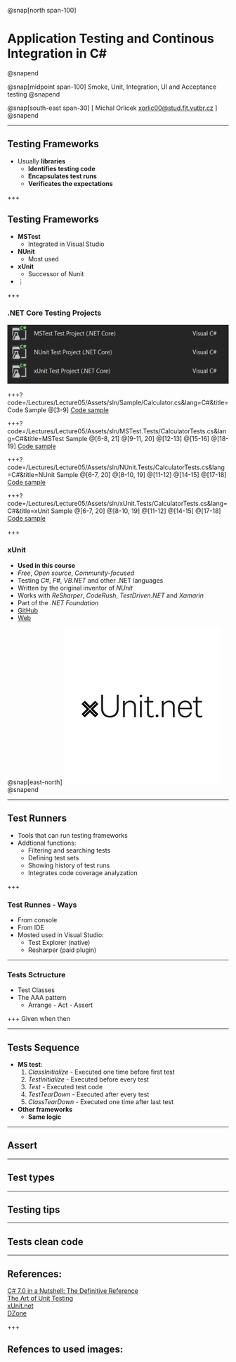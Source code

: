 ﻿@snap[north span-100]
# Application Testing and Continous Integration in C#
@snapend

@snap[midpoint span-100]
Smoke, Unit, Integration, UI and Acceptance testing
@snapend

@snap[south-east span-30]
[ Michal Orlicek <xorlic00@stud.fit.vutbr.cz> ]
@snapend 

---
## Testing Frameworks
* Usually **libraries**
  * **Identifies testing code**
  * **Encapsulates test runs**
  * **Verificates the expectations**

+++
## Testing Frameworks
* **MSTest**
  * Integrated in Visual Studio
* **NUnit**
  * Most used
* **xUnit**
  * Successor of Nunit
* ⋮

+++
### .NET Core Testing Projects

![](/Lectures/Lecture05/Assets/img/FrameworkProjects.png)


+++?code=/Lectures/Lecture05/Assets/sln/Sample/Calculator.cs&lang=C#&title=Code Sample
@[3-9]
[Code sample](https://github.com/orlicekm/CsharpCourse/blob/master/Lectures/Lecture08/Assets/sln/Sample/Calculator.cs)

+++?code=/Lectures/Lecture05/Assets/sln/MSTest.Tests/CalculatorTests.cs&lang=C#&title=MSTest Sample
@[6-8, 21]
@[9-11, 20]
@[12-13]
@[15-16]
@[18-19]
[Code sample](https://github.com/orlicekm/CsharpCourse/blob/master/Lectures/Lecture08/Assets/sln/MSTest.Tests/CalculatorTests.cs)


+++?code=/Lectures/Lecture05/Assets/sln/NUnit.Tests/CalculatorTests.cs&lang=C#&title=NUnit Sample
@[6-7, 20]
@[8-10, 19]
@[11-12]
@[14-15]
@[17-18]
[Code sample](https://github.com/orlicekm/CsharpCourse/blob/master/Lectures/Lecture08/Assets/sln/NUnit.Tests/CalculatorTests.cs)

+++?code=/Lectures/Lecture05/Assets/sln/xUnit.Tests/CalculatorTests.cs&lang=C#&title=xUnit Sample
@[6-7, 20]
@[8-10, 19]
@[11-12]
@[14-15]
@[17-18]
[Code sample](https://github.com/orlicekm/CsharpCourse/blob/master/Lectures/Lecture08/Assets/sln/xUnit.Tests/CalculatorTests.cs)

+++
### xUnit
* **Used in this course**
* *Free*, *Open source*, *Community-focused*
* Testing *C#*, *F#*, *VB.NET* and other .NET languages
* Written by the original inventor of *NUnit*
* Works with *ReSharper*, *CodeRush*, *TestDriven.NET* and *Xamarin*
* Part of the *.NET Foundation*
* [GitHub](https://github.com/xunit/xunit)
* [Web](https://xunit.github.io/)


@snap[east-north]
![](/Lectures/Lecture05/Assets/img/xunit.png)
@snapend

---
## Test Runners
* Tools that can run testing frameworks
* Addtional functions:
  * Filtering and searching tests
  * Defining test sets
  * Showing history of test runs
  * Integrates code coverage analyzation

+++
### Test Runnes - Ways
* From console
* From IDE
* Mosted used in Visual Studio:
  * Test Explorer (native)
  * Resharper (paid plugin)

---
### Tests Sctructure
* Test Classes
* The AAA pattern
  * Arrange - Act - Assert

+++
Given when then

---
## Tests Sequence
* **MS test**:
  1. *ClassInitialize* - Executed one time before first test
  2. *TestInitialize* - Executed before every test
  3. *Test* - Executed test code
  4. *TestTearDown* - Executed after every test
  5. *ClassTearDown* - Executed one time after last test
* **Other frameworks**
  * **Same logic**

---
## Assert

---
## Test types

---
## Testing tips

---
## Tests clean code


---
## References:
[C# 7.0 in a Nutshell: The Definitive Reference](https://www.amazon.com/C-7-0-Nutshell-Definitive-Reference/dp/1491987650)  
[The Art of Unit Testing](https://www.amazon.de/Art-Unit-Testing-Roy-Osherove/dp/1617290890)  
[xUnit.net](https://xunit.github.io/)  
[DZone](https://dzone.com/)

+++
## Refences to used images:
